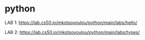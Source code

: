 # python

LAB 1: https://lab.cs50.io/mkotsovoulou/python/main/labs/hello/

LAB 2: https://lab.cs50.io/mkotsovoulou/python/main/labs/types/
